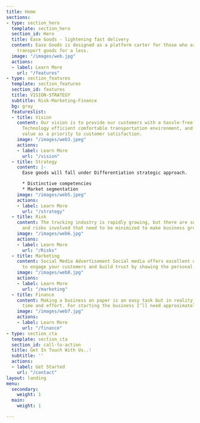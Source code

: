 ```yaml
---
title: Home
sections:
- type: section_hero
  template: section_hero
  section_id: Hero
  title: Ease Goods - lightening fast delivery
  content: Ease Goods is designed as a platform carter for those who are seeking to
    transport goods for a less.
  image: "/images/web.jpg"
  actions:
  - label: Learn More
    url: "/features"
- type: section_features
  template: section_features
  section_id: features
  title: VISION-STRATEGY
  subtitle: Risk-Marketing-Finance
  bg: gray
  featureslist:
  - title: Vision
    content: Our vision is to provide our customers with a hassle-free, Fast, Reliable,
      Technology efficient comfortable transportation environment, and also giving
      value as a priority to customer satisfaction.
    image: "/images/web3.jpeg"
    actions:
    - label: Learn More
      url: "/vision"
  - title: Strategy
    content: |-
      Ease goods will fall under Differentiation strategic approach.

      * Distinctive competencies
      * Market segmentation
    image: "/images/web5.jpeg"
    actions:
    - label: Learn More
      url: "/strategy"
  - title: Risk
    content: The trucking industry is rapidly growing, but there are some loopholes
      and risks involved that need to be minimized to make business grow.
    image: "/images/web6.jpg"
    actions:
    - label: Learn More
      url: "/Risks"
  - title: Marketing
    content: Social Media Advertisement Social media offers excellent opportunities
      to engage your customers and build trust by showing the personal side...
    image: "/images/web8.jpg"
    actions:
    - label: Learn More
      url: "/marketing"
  - title: Finance
    content: Making a business on paper is an easy task but in reality, it takes more
      time and effort. For starting the business I’ll need approximately $450,000.
    image: "/images/web7.jpg"
    actions:
    - label: Learn More
      url: "/finance"
- type: section_cta
  template: section_cta
  section_id: call-to-action
  title: Get In Touch With Us..!
  subtitle: ''
  actions:
  - label: Get Started
    url: "/contact"
layout: landing
menu:
  secondary:
    weight: 1
  main:
    weight: 1

---
```

